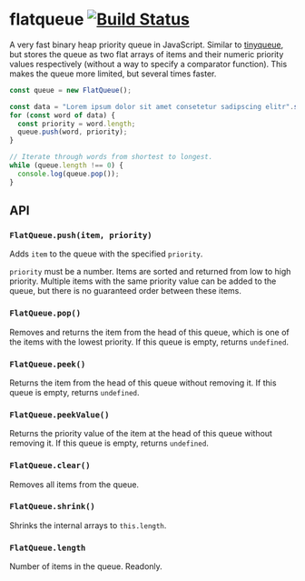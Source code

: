 # flatqueue [![Build Status](https://travis-ci.com/mourner/flatqueue.svg?branch=master)](https://travis-ci.com/mourner/flatqueue)

A very fast binary heap priority queue in JavaScript.
Similar to [tinyqueue](https://github.com/mourner/tinyqueue/),
but stores the queue as two flat arrays of items and their numeric priority values respectively
(without a way to specify a comparator function).
This makes the queue more limited, but several times faster.

```js
const queue = new FlatQueue();

const data = "Lorem ipsum dolor sit amet consetetur sadipscing elitr".split(" ");
for (const word of data) {
  const priority = word.length;
  queue.push(word, priority);
}

// Iterate through words from shortest to longest.
while (queue.length !== 0) {
  console.log(queue.pop());
}
```

## API

### `FlatQueue.push(item, priority)`

Adds `item` to the queue with the specified `priority`.

`priority` must be a number. Items are sorted and returned from low to high priority.
Multiple items with the same priority value can be added to the queue, but there is no guaranteed order between these items.

### `FlatQueue.pop()`

Removes and returns the item from the head of this queue, which is one of the items with the lowest priority.
If this queue is empty, returns `undefined`.

### `FlatQueue.peek()`

Returns the item from the head of this queue without removing it.
If this queue is empty, returns `undefined`.

### `FlatQueue.peekValue()`

Returns the priority value of the item at the head of this queue without removing it.
If this queue is empty, returns `undefined`.

### `FlatQueue.clear()`

Removes all items from the queue.

### `FlatQueue.shrink()`

Shrinks the internal arrays to `this.length`.

### `FlatQueue.length`

Number of items in the queue. Readonly.
